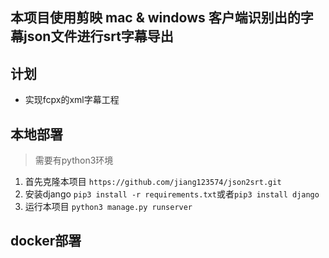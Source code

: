 ## 本项目使用剪映 mac & windows 客户端识别出的字幕json文件进行srt字幕导出

## 计划

 - 实现fcpx的xml字幕工程

## 本地部署
>需要有python3环境

1. 首先克隆本项目 ```https://github.com/jiang123574/json2srt.git```
2. 安装django ```pip3 install -r requirements.txt```或者```pip3 install django```
3. 运行本项目 ```python3 manage.py runserver```

## docker部署
